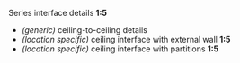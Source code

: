 <span class="caps">Series interface details **1:5**</span>

- _(generic)_ ceiling-to-ceiling details
- _(location specific)_ ceiling interface with external wall **1:5**
- _(location specific)_ ceiling interface with partitions **1:5**
